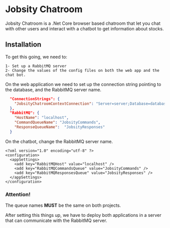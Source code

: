 # Jobsity Chatroom

Jobsity Chatroom is a .Net Core browser based chatroom that let you chat with other users and interact with a chatbot to get information about stocks.

## Installation

To get this going, we need to:

    1- Set up a RabbitMQ server
    2- Change the values of the config files on both the web app and the chat bot.

On the web application we need to set up the connection string pointing to the database, and the RabbitMQ server name.

```json
  "ConnectionStrings": {
    "JobsityChatroomContextConnection": "Server=server;Database=database;Trusted_Connection=True;MultipleActiveResultSets=true"
  },
  "RabbitMQ": {
    "HostName": "localhost",
    "CommandQueueName": "JobsityCommands",
    "ResponseQueueName":  "JobsityResponses"
  }
```

On the chatbot, change the RabbitMQ server name.

```config
<?xml version="1.0" encoding="utf-8" ?>
<configuration>
  <appSettings>
    <add key="RabbitMQHost" value="localhost" />
    <add key="RabbitMQCommandsQueue" value="JobsityCommands" />
    <add key="RabbitMQResponsesQueue" value="JobsityResponses" />
  </appSettings>
</configuration>
```

### Attention!

The queue names **MUST** be the same on both projects.

After setting this things up, we have to deploy both applications in a server that can communicate with the RabbitMQ server.
